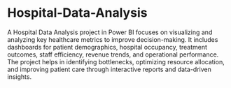 # Hospital-Data-Analysis
A Hospital Data Analysis project in Power BI focuses on visualizing and analyzing key healthcare metrics to improve decision-making. It includes dashboards for patient demographics, hospital occupancy, treatment outcomes, staff efficiency, revenue trends, and operational performance. The project helps in identifying bottlenecks, optimizing resource allocation, and improving patient care through interactive reports and data-driven insights.
